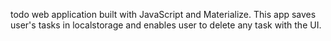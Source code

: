 todo web application built with JavaScript and Materialize.
This app saves user's tasks in localstorage and enables user to delete any task with the UI.